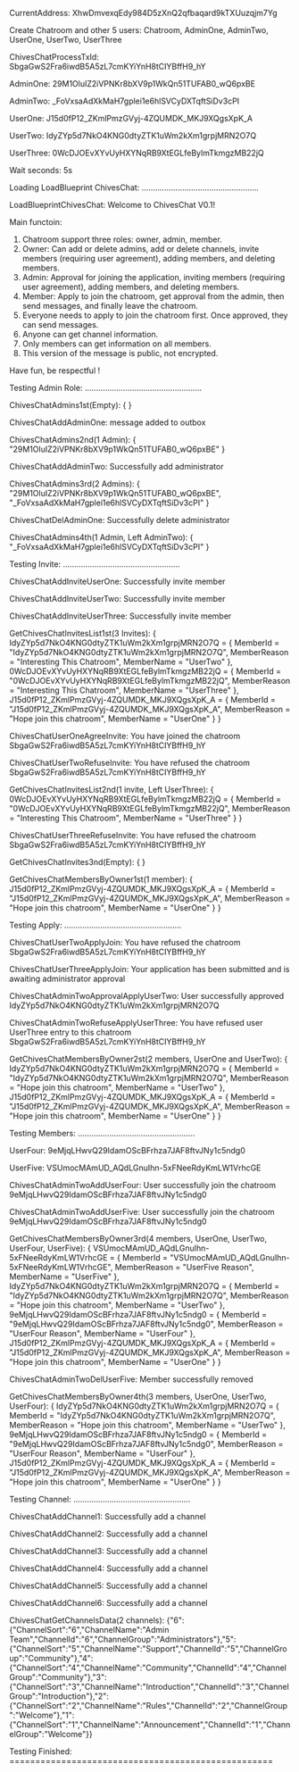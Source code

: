 CurrentAddress: XhwDmvexqEdy984D5zXnQ2qfbaqard9kTXUuzqjm7Yg

Create Chatroom and other 5 users: Chatroom, AdminOne, AdminTwo, UserOne, UserTwo, UserThree

ChivesChatProcessTxId: SbgaGwS2Fra6iwdB5A5zL7cmKYiYnH8tCIYBffH9_hY

AdminOne: 29M1OluIZ2iVPNKr8bXV9p1WkQn51TUFAB0_wQ6pxBE

AdminTwo: _FoVxsaAdXkMaH7gplei1e6hlSVCyDXTqftSiDv3cPI

UserOne: J15d0fP12_ZKmlPmzGVyj-4ZQUMDK_MKJ9XQgsXpK_A

UserTwo: IdyZYp5d7NkO4KNG0dtyZTK1uWm2kXm1grpjMRN2O7Q

UserThree: 0WcDJOEvXYvUyHXYNqRB9XtEGLfeBylmTkmgzMB22jQ

Wait seconds: 5s

Loading LoadBlueprint ChivesChat: ....................................................

LoadBlueprintChivesChat: Welcome to ChivesChat V0.1!

Main functoin:

1. Chatroom support three roles: owner, admin, member.
2. Owner: Can add or delete admins, add or delete channels, invite members (requiring user agreement), adding members, and deleting members.
3. Admin: Approval for joining the application, inviting members (requiring user agreement), adding members, and deleting members.
4. Member: Apply to join the chatroom, get approval from the admin, then send messages, and finally leave the chatroom.
5. Everyone needs to apply to join the chatroom first. Once approved, they can send messages.
6. Anyone can get channel information.
7. Only members can get information on all members.
8. This version of the message is public, not encrypted.

Have fun, be respectful !

Testing Admin Role: ....................................................

ChivesChatAdmins1st(Empty): { }

ChivesChatAddAdminOne: message added to outbox

ChivesChatAdmins2nd(1 Admin): { "29M1OluIZ2iVPNKr8bXV9p1WkQn51TUFAB0_wQ6pxBE" }

ChivesChatAddAdminTwo: Successfully add administrator

ChivesChatAdmins3rd(2 Admins): { "29M1OluIZ2iVPNKr8bXV9p1WkQn51TUFAB0_wQ6pxBE", "_FoVxsaAdXkMaH7gplei1e6hlSVCyDXTqftSiDv3cPI" }

ChivesChatDelAdminOne: Successfully delete administrator

ChivesChatAdmins4th(1 Admin, Left AdminTwo): { "_FoVxsaAdXkMaH7gplei1e6hlSVCyDXTqftSiDv3cPI" }

Testing Invite: ....................................................

ChivesChatAddInviteUserOne: Successfully invite member

ChivesChatAddInviteUserTwo: Successfully invite member

ChivesChatAddInviteUserThree: Successfully invite member

GetChivesChatInvitesList1st(3 Invites): {
IdyZYp5d7NkO4KNG0dtyZTK1uWm2kXm1grpjMRN2O7Q = {
MemberId = "IdyZYp5d7NkO4KNG0dtyZTK1uWm2kXm1grpjMRN2O7Q",
MemberReason = "Interesting This Chatroom",
MemberName = "UserTwo"
},
0WcDJOEvXYvUyHXYNqRB9XtEGLfeBylmTkmgzMB22jQ = {
MemberId = "0WcDJOEvXYvUyHXYNqRB9XtEGLfeBylmTkmgzMB22jQ",
MemberReason = "Interesting This Chatroom",
MemberName = "UserThree"
},
J15d0fP12_ZKmlPmzGVyj-4ZQUMDK_MKJ9XQgsXpK_A = {
MemberId = "J15d0fP12_ZKmlPmzGVyj-4ZQUMDK_MKJ9XQgsXpK_A",
MemberReason = "Hope join this chatroom",
MemberName = "UserOne"
}
}

ChivesChatUserOneAgreeInvite: You have joined the chatroom SbgaGwS2Fra6iwdB5A5zL7cmKYiYnH8tCIYBffH9_hY

ChivesChatUserTwoRefuseInvite: You have refused the chatroom SbgaGwS2Fra6iwdB5A5zL7cmKYiYnH8tCIYBffH9_hY

GetChivesChatInvitesList2nd(1 invite, Left UserThree): {
0WcDJOEvXYvUyHXYNqRB9XtEGLfeBylmTkmgzMB22jQ = {
MemberId = "0WcDJOEvXYvUyHXYNqRB9XtEGLfeBylmTkmgzMB22jQ",
MemberReason = "Interesting This Chatroom",
MemberName = "UserThree"
}
}

ChivesChatUserThreeRefuseInvite: You have refused the chatroom SbgaGwS2Fra6iwdB5A5zL7cmKYiYnH8tCIYBffH9_hY

GetChivesChatInvites3nd(Empty): { }

GetChivesChatMembersByOwner1st(1 member): {
J15d0fP12_ZKmlPmzGVyj-4ZQUMDK_MKJ9XQgsXpK_A = {
MemberId = "J15d0fP12_ZKmlPmzGVyj-4ZQUMDK_MKJ9XQgsXpK_A",
MemberReason = "Hope join this chatroom",
MemberName = "UserOne"
}
}

Testing Apply: ....................................................

ChivesChatUserTwoApplyJoin: You have refused the chatroom SbgaGwS2Fra6iwdB5A5zL7cmKYiYnH8tCIYBffH9_hY

ChivesChatUserThreeApplyJoin: Your application has been submitted and is awaiting administrator approval

ChivesChatAdminTwoApprovalApplyUserTwo: User successfully approved IdyZYp5d7NkO4KNG0dtyZTK1uWm2kXm1grpjMRN2O7Q

ChivesChatAdminTwoRefuseApplyUserThree: You have refused user UserThree entry to this chatroom SbgaGwS2Fra6iwdB5A5zL7cmKYiYnH8tCIYBffH9_hY

GetChivesChatMembersByOwner2st(2 members, UserOne and UserTwo): {
IdyZYp5d7NkO4KNG0dtyZTK1uWm2kXm1grpjMRN2O7Q = {
MemberId = "IdyZYp5d7NkO4KNG0dtyZTK1uWm2kXm1grpjMRN2O7Q",
MemberReason = "Hope join this chatroom",
MemberName = "UserTwo"
},
J15d0fP12_ZKmlPmzGVyj-4ZQUMDK_MKJ9XQgsXpK_A = {
MemberId = "J15d0fP12_ZKmlPmzGVyj-4ZQUMDK_MKJ9XQgsXpK_A",
MemberReason = "Hope join this chatroom",
MemberName = "UserOne"
}
}

Testing Members: ....................................................

UserFour: 9eMjqLHwvQ29IdamOScBFrhza7JAF8ftvJNy1c5ndg0

UserFive: VSUmocMAmUD_AQdLGnuIhn-5xFNeeRdyKmLW1VrhcGE

ChivesChatAdminTwoAddUserFour: User successfully join the chatroom 9eMjqLHwvQ29IdamOScBFrhza7JAF8ftvJNy1c5ndg0

ChivesChatAdminTwoAddUserFive: User successfully join the chatroom 9eMjqLHwvQ29IdamOScBFrhza7JAF8ftvJNy1c5ndg0

GetChivesChatMembersByOwner3rd(4 members, UserOne, UserTwo, UserFour, UserFive): {
VSUmocMAmUD_AQdLGnuIhn-5xFNeeRdyKmLW1VrhcGE = {
MemberId = "VSUmocMAmUD_AQdLGnuIhn-5xFNeeRdyKmLW1VrhcGE",
MemberReason = "UserFive Reason",
MemberName = "UserFive"
},
IdyZYp5d7NkO4KNG0dtyZTK1uWm2kXm1grpjMRN2O7Q = {
MemberId = "IdyZYp5d7NkO4KNG0dtyZTK1uWm2kXm1grpjMRN2O7Q",
MemberReason = "Hope join this chatroom",
MemberName = "UserTwo"
},
9eMjqLHwvQ29IdamOScBFrhza7JAF8ftvJNy1c5ndg0 = {
MemberId = "9eMjqLHwvQ29IdamOScBFrhza7JAF8ftvJNy1c5ndg0",
MemberReason = "UserFour Reason",
MemberName = "UserFour"
},
J15d0fP12_ZKmlPmzGVyj-4ZQUMDK_MKJ9XQgsXpK_A = {
MemberId = "J15d0fP12_ZKmlPmzGVyj-4ZQUMDK_MKJ9XQgsXpK_A",
MemberReason = "Hope join this chatroom",
MemberName = "UserOne"
}
}

ChivesChatAdminTwoDelUserFive: Member successfully removed

GetChivesChatMembersByOwner4th(3 members, UserOne, UserTwo, UserFour): {
IdyZYp5d7NkO4KNG0dtyZTK1uWm2kXm1grpjMRN2O7Q = {
MemberId = "IdyZYp5d7NkO4KNG0dtyZTK1uWm2kXm1grpjMRN2O7Q",
MemberReason = "Hope join this chatroom",
MemberName = "UserTwo"
},
9eMjqLHwvQ29IdamOScBFrhza7JAF8ftvJNy1c5ndg0 = {
MemberId = "9eMjqLHwvQ29IdamOScBFrhza7JAF8ftvJNy1c5ndg0",
MemberReason = "UserFour Reason",
MemberName = "UserFour"
},
J15d0fP12_ZKmlPmzGVyj-4ZQUMDK_MKJ9XQgsXpK_A = {
MemberId = "J15d0fP12_ZKmlPmzGVyj-4ZQUMDK_MKJ9XQgsXpK_A",
MemberReason = "Hope join this chatroom",
MemberName = "UserOne"
}
}

Testing Channel: ....................................................

ChivesChatAddChannel1: Successfully add a channel

ChivesChatAddChannel2: Successfully add a channel

ChivesChatAddChannel3: Successfully add a channel

ChivesChatAddChannel4: Successfully add a channel

ChivesChatAddChannel5: Successfully add a channel

ChivesChatAddChannel6: Successfully add a channel

ChivesChatGetChannelsData(2 channels): {"6":{"ChannelSort":"6","ChannelName":"Admin Team","ChannelId":"6","ChannelGroup":"Administrators"},"5":{"ChannelSort":"5","ChannelName":"Support","ChannelId":"5","ChannelGroup":"Community"},"4":{"ChannelSort":"4","ChannelName":"Community","ChannelId":"4","ChannelGroup":"Community"},"3":{"ChannelSort":"3","ChannelName":"Introduction","ChannelId":"3","ChannelGroup":"Introduction"},"2":{"ChannelSort":"2","ChannelName":"Rules","ChannelId":"2","ChannelGroup":"Welcome"},"1":{"ChannelSort":"1","ChannelName":"Announcement","ChannelId":"1","ChannelGroup":"Welcome"}}

Testing Finished: ===================================================